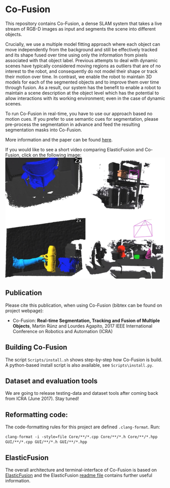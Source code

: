 # Co-Fusion

This repository contains Co-Fusion, a dense SLAM system that takes a live stream of RGB-D images as input and segments the scene into different objects.

Crucially, we use a multiple model fitting approach where each object can move independently from the background and still be effectively tracked and its shape fused over time using only the information from pixels associated with that object label. Previous attempts to deal with dynamic scenes have typically considered moving regions as outliers that are of no interest to the robot, and consequently do not model their shape or track their motion over time. In contrast, we enable the robot to maintain 3D models for each of the segmented objects and to improve them over time through fusion. As a result, our system has the benefit to enable a robot to maintain a scene description at the object level which has the potential to allow interactions with its working environment; even in the case of dynamic scenes.

To run Co-Fusion in real-time, you have to use our approach based no motion cues. If you prefer to use semantic cues for segmentation, please pre-process the segmentation in advance and feed the resulting segmentation masks into Co-Fusion.

More information and the paper can be found [here](http://visual.cs.ucl.ac.uk/pubs/cofusion/index.html).

If you would like to see a short video comparing ElasticFusion and Co-Fusion, click on the following image:
[![Figure of Co-Fusion](figure.jpg "Click me to see a video.")](http://visual.cs.ucl.ac.uk/pubs/cofusion/ef-cf-compare.webm)

## Publication

Please cite this publication, when using Co-Fusion (bibtex can be found on project webpage):

* Co-Fusion: **Real-time Segmentation, Tracking and Fusion of Multiple Objects**, Martin Rünz and Lourdes Agapito, 2017 IEEE International Conference on Robotics and Automation (ICRA)

## Building Co-Fusion

The script `Scripts/install.sh` shows step-by-step how Co-Fusion is build. A python-based install script is also available, see `Scripts\install.py`.

## Dataset and evaluation tools

We are going to release testing-data and dataset tools after coming back from ICRA (June 2017). Stay tuned!

## Reformatting code:
The code-formatting rules for this project are defined `.clang-format`. Run:

    clang-format -i -style=file Core/**/*.cpp Core/**/*.h Core/**/*.hpp GUI/**/*.cpp GUI/**/*.h GUI/**/*.hpp

## ElasticFusion
The overall architecture and terminal-interface of Co-Fusion is based on [ElasticFusion](https://github.com/mp3guy/ElasticFusion) and the ElasticFusion [readme file](https://github.com/mp3guy/ElasticFusion/blob/master/README.md) contains further useful information.
